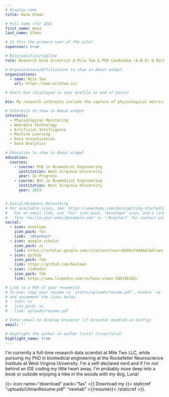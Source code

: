 ```yaml
---
# Display name
title: Hana Ulman

# Full name (for SEO)
first_name: Hana
last_name: Ulman

# Is this the primary user of the site?
superuser: true

# Role/position/tagline
role: Research Data Scientist @ Mile Two & PhD Candidate (A.B.D) @ Rockefeller Neuroscience Institute, WVU

# Organizations/Affiliations to show in About widget
organizations:
  - name: Mile Two
    url: https://www.miletwo.us/

# Short bio (displayed in user profile at end of posts)

bio: My research interests include the capture of physiological metrics using wearable technology, analysis, intepretation, and visualization of physiological meta-data, and predictive modelling. 

# Interests to show in About widget
interests:
  - Physiological Monitoring
  - Wearable Technology
  - Artificial Intelligence
  - Machine Learning
  - Data Visualization
  - Data Analytics

# Education to show in About widget
education:
  courses:
    - course: PhD in Biomedical Engineering
      institution: West Virginia University
      year: In Progress 
    - course: BSc in Biomedical Engineering
      institution: West Virginia University
      year: 2019


# Social/Academic Networking
# For available icons, see: https://wowchemy.com/docs/getting-started/page-builder/#icons
#   For an email link, use "fas" icon pack, "envelope" icon, and a link in the
#   form "mailto:your-email@example.com" or "/#contact" for contact widget.
social:
  - icon: envelope
    icon_pack: fas
    link: '/#contact'
  - icon: google-scholar
    icon_pack: ai
    link: https://scholar.google.com/citations?user=BZU5n74AAAAJ&hl=en
  - icon: github
    icon_pack: fab
    link: https://github.com/hkulman
  - icon: linkedin
    icon_pack: fab
    link: https://www.linkedin.com/in/hana-ulman-58b10b102/

# Link to a PDF of your resume/CV.
# To use: copy your resume to `static/uploads/resume.pdf`, enable `ai` icons in `params.yaml`,
# and uncomment the lines below.
# - icon: cv
#   icon_pack: ai
#   link: uploads/resume.pdf

# Enter email to display Gravatar (if Gravatar enabled in Config)
email: ''

# Highlight the author in author lists? (true/false)
highlight_name: true
---
```


I'm currently a full-time research data scientist at Mile Two LLC, while pursuing my PhD in biomedical engineering at the Rockefeller Neuroscience Institute at West Virginia University. I'm a self-declared nerd and if I'm not behind an IDE coding my little heart away, I'm probably nose deep into a book or outside enjoying a hike in the woods with my dog, Luna! 


{{< icon name="download" pack="fas" >}} Download my {{< staticref "uploads/UlmanResume.pdf" "newtab" >}}resumé{{< /staticref >}}.

